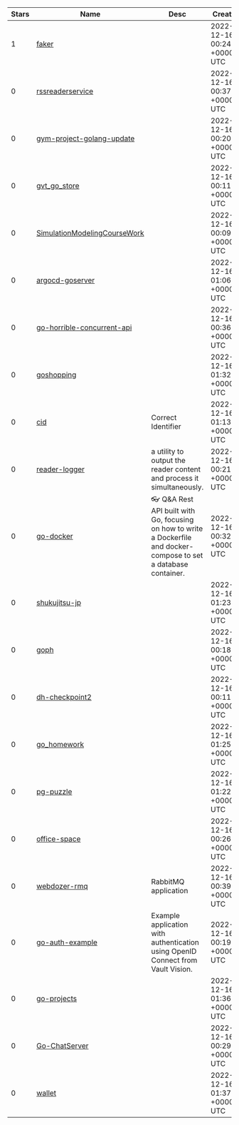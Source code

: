 | Stars | Name | Desc | Created | 
| ----- | ------- | ------------- | ------------- |
| 1 | [faker](https://github.com/gabrieldebem/faker) |  | 2022-12-16 00:24:13 +0000 UTC |
| 0 | [rssreaderservice](https://github.com/salmanahmad2/rssreaderservice) |  | 2022-12-16 00:37:01 +0000 UTC |
| 0 | [gym-project-golang-update](https://github.com/felipexx71/gym-project-golang-update) |  | 2022-12-16 00:20:33 +0000 UTC |
| 0 | [gvt_go_store](https://github.com/VanThinh06/gvt_go_store) |  | 2022-12-16 00:11:07 +0000 UTC |
| 0 | [SimulationModelingCourseWork](https://github.com/lonkidely/SimulationModelingCourseWork) |  | 2022-12-16 00:09:20 +0000 UTC |
| 0 | [argocd-goserver](https://github.com/nirvanabrz/argocd-goserver) |  | 2022-12-16 01:06:38 +0000 UTC |
| 0 | [go-horrible-concurrent-api](https://github.com/moms-spaghetti/go-horrible-concurrent-api) |  | 2022-12-16 00:36:56 +0000 UTC |
| 0 | [goshopping](https://github.com/hollerith/goshopping) |  | 2022-12-16 01:32:13 +0000 UTC |
| 0 | [cid](https://github.com/qorm/cid) | Correct Identifier | 2022-12-16 01:13:14 +0000 UTC |
| 0 | [reader-logger](https://github.com/rosbit/reader-logger) | a utility to output the reader content and process it simultaneously. | 2022-12-16 00:21:04 +0000 UTC |
| 0 | [go-docker](https://github.com/celiovjunior/go-docker) | 👓 Q&A Rest API built with Go, focusing on how to write a Dockerfile and docker-compose to set a database container.  | 2022-12-16 00:32:44 +0000 UTC |
| 0 | [shukujitsu-jp](https://github.com/Sigumaa/shukujitsu-jp) |  | 2022-12-16 01:23:35 +0000 UTC |
| 0 | [goph](https://github.com/Projekt-Echo/goph) |  | 2022-12-16 00:18:02 +0000 UTC |
| 0 | [dh-checkpoint2](https://github.com/silasms/dh-checkpoint2) |  | 2022-12-16 00:11:38 +0000 UTC |
| 0 | [go_homework](https://github.com/lq1149622825/go_homework) |  | 2022-12-16 01:25:58 +0000 UTC |
| 0 | [pg-puzzle](https://github.com/linde/pg-puzzle) |  | 2022-12-16 01:22:45 +0000 UTC |
| 0 | [office-space](https://github.com/taubyte/office-space) |  | 2022-12-16 00:26:32 +0000 UTC |
| 0 | [webdozer-rmq](https://github.com/CesarDelgadoM/webdozer-rmq) | RabbitMQ application | 2022-12-16 00:39:21 +0000 UTC |
| 0 | [go-auth-example](https://github.com/vaultvision/go-auth-example) | Example application with authentication using OpenID Connect from Vault Vision. | 2022-12-16 00:19:09 +0000 UTC |
| 0 | [go-projects](https://github.com/saswatsam786/go-projects) |  | 2022-12-16 01:36:56 +0000 UTC |
| 0 | [Go-ChatServer](https://github.com/cjens00/Go-ChatServer) |  | 2022-12-16 00:29:36 +0000 UTC |
| 0 | [wallet](https://github.com/ffelipelimao/wallet) |  | 2022-12-16 01:37:00 +0000 UTC |


